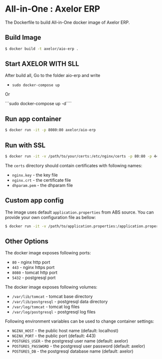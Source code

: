 # All-in-One : Axelor ERP

The Dockerfile to build All-in-One docker image of Axelor ERP.

## Build Image

```sh
$ docker build -t axelor/aio-erp .
```

## Start AXELOR WITH SLL
After build all, Go to the folder aio-erp and write 
* `sudo docker-compose up`

Or

```sudo docker-compose up -d````

## Run app container

```sh
$ docker run -it -p 8080:80 axelor/aio-erp
```

## Run with SSL

```sh
$ docker run -it -v /path/to/your/certs:/etc/nginx/certs -p 80:80 -p 443:443 axelor/aio-erp
```

The `certs` directory should contain certificates with following names:

* `nginx.key` - the key file
* `nginx.crt` - the certificate file
* `dhparam.pem` - the dhparam file

## Custom app config

The image uses default `application.properties` from ABS source. You can provide your own
configuration file as bellow:

```sh
$ docker run -it -v /path/to/application.properties:/application.properties -p 8080:80 axelor/aio-erp
```

## Other Options

The docker image exposes following ports:

* `80` - nginx http port
* `443` - nginx https port
* `8080` - tomcat http port
* `5432` - postgresql port

The docker image exposes following volumes:

* `/var/lib/tomcat` - tomcat base directory
* `/var/lib/postgresql` - postgresql data directory
* `/var/log/tomcat` - tomcat log files
* `/var/log/postgresql` - postgresql log files

Following environment variables can be used to change container settings:

* `NGINX_HOST` - the public host name (default: localhost)
* `NGINX_PORT` - the public port (default: 443)
* `POSTGRES_USER` - the postgresql user name (default: axelor)
* `POSTGRES_PASSWORD` - the postgresql user password (default: axelor)
* `POSTGRES_DB` - the postgresql database name (default: axelor)
